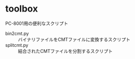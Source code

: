 # toolbox

PC-8001用の便利なスクリプト

<dl>
  <dt>bin2cmt.py</dt>
  <dd>バイナリファイルをCMTファイルに変換するスクリプト</dd>
  <dt>splitcmt.py</dt>
  <dd>結合されたCMTファイルを分割するスクリプト</dd>
</dl>


